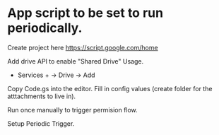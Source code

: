 # App script to be set to run periodically.

Create project here https://script.google.com/home

Add drive API to enable "Shared Drive" Usage.
- Services + -> Drive -> Add

Copy Code.gs into the editor. Fill in config values (create folder for the atttachments to live in).

Run once manually to trigger permision flow.

Setup Periodic Trigger.
